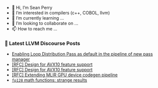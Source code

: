 - 👋 Hi, I’m Sean Perry
- 👀 I’m interested in compilers (c++, COBOL, llvm)
- 🌱 I’m currently learning ...
- 💞️ I’m looking to collaborate on ...
- 📫 How to reach me ...

<!---
s66perry/s66perry is a ✨ special ✨ repository because its `README.md` (this file) appears on your GitHub profile.
You can click the Preview link to take a look at your changes.
--->
### 📕 Latest LLVM Discourse Posts

<!-- DISCOURSE-LLVM:START -->
- [Enabling Loop Distribution Pass as default in the pipeline of new pass manager](https://discourse.llvm.org/t/enabling-loop-distribution-pass-as-default-in-the-pipeline-of-new-pass-manager/58477?page=2#post_23)
- [[RFC] Design for AVX10 feature support](https://discourse.llvm.org/t/rfc-design-for-avx10-feature-support/72661#post_15)
- [[RFC] Design for AVX10 feature support](https://discourse.llvm.org/t/rfc-design-for-avx10-feature-support/72661#post_14)
- [[RFC] Extending MLIR GPU device codegen pipeline](https://discourse.llvm.org/t/rfc-extending-mlir-gpu-device-codegen-pipeline/70199?page=3#post_59)
- [`fp128` math functions: strange results](https://discourse.llvm.org/t/fp128-math-functions-strange-results/72708#post_6)
<!-- DISCOURSE-LLVM:END -->
